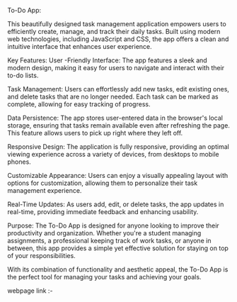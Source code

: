To-Do App:

This beautifully designed task management application empowers users to efficiently create, manage, and track their daily tasks. Built using modern web technologies, including JavaScript and CSS, the app offers a clean and intuitive interface that enhances user experience.

Key Features:
User -Friendly Interface: The app features a sleek and modern design, making it easy for users to navigate and interact with their to-do lists.

Task Management: Users can effortlessly add new tasks, edit existing ones, and delete tasks that are no longer needed. Each task can be marked as complete, allowing for easy tracking of progress.

Data Persistence: The app stores user-entered data in the browser's local storage, ensuring that tasks remain available even after refreshing the page. This feature allows users to pick up right where they left off.

Responsive Design: The application is fully responsive, providing an optimal viewing experience across a variety of devices, from desktops to mobile phones.

Customizable Appearance: Users can enjoy a visually appealing layout with options for customization, allowing them to personalize their task management experience.

Real-Time Updates: As users add, edit, or delete tasks, the app updates in real-time, providing immediate feedback and enhancing usability.

Purpose:
The To-Do App is designed for anyone looking to improve their productivity and organization. Whether you're a student managing assignments, a professional keeping track of work tasks, or anyone in between, this app provides a simple yet effective solution for staying on top of your responsibilities.

With its combination of functionality and aesthetic appeal, the To-Do App is the perfect tool for managing your tasks and achieving your goals.

webpage link :-
